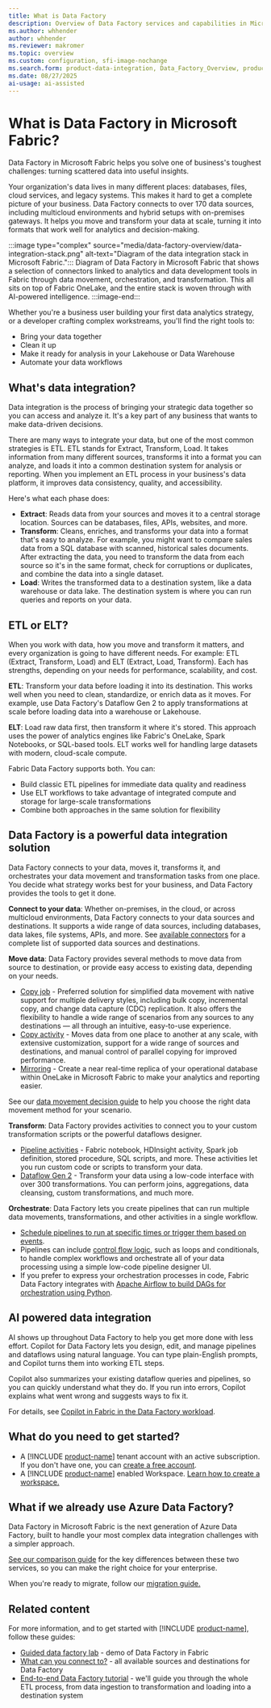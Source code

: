 ```yaml
---
title: What is Data Factory
description: Overview of Data Factory services and capabilities in Microsoft Fabric.
ms.author: whhender
author: whhender
ms.reviewer: makromer
ms.topic: overview
ms.custom: configuration, sfi-image-nochange
ms.search.form: product-data-integration, Data_Factory_Overview, product-data-factory
ms.date: 08/27/2025
ai-usage: ai-assisted
---
```


# What is Data Factory in Microsoft Fabric?

Data Factory in Microsoft Fabric helps you solve one of business's toughest challenges: turning scattered data into useful insights.

Your organization's data lives in many different places: databases, files, cloud services, and legacy systems. This makes it hard to get a complete picture of your business. Data Factory connects to over 170 data sources, including multicloud environments and hybrid setups with on-premises gateways. It helps you move and transform your data at scale, turning it into formats that work well for analytics and decision-making.

:::image type="complex" source="media/data-factory-overview/data-integration-stack.png" alt-text="Diagram of the data integration stack in Microsoft Fabric.":::
   Diagram of Data Factory in Microsoft Fabric that shows a selection of connectors linked to analytics and data development tools in Fabric through data movement, orchestration, and transformation. This all sits on top of Fabric OneLake, and the entire stack is woven through with AI-powered intelligence.
:::image-end:::

Whether you're a business user building your first data analytics strategy, or a developer crafting complex workstreams, you'll find the right tools to:

- Bring your data together
- Clean it up
- Make it ready for analysis in your Lakehouse or Data Warehouse
- Automate your data workflows

## What's data integration?

Data integration is the process of bringing your strategic data together so you can access and analyze it. It's a key part of any business that wants to make data-driven decisions.

There are many ways to integrate your data, but one of the most common strategies is ETL. ETL stands for Extract, Transform, Load. It takes information from many different sources, transforms it into a format you can analyze, and loads it into a common destination system for analysis or reporting. When you implement an ETL process in your business's data platform, it improves data consistency, quality, and accessibility.

Here's what each phase does:

- **Extract**: Reads data from your sources and moves it to a central storage location. Sources can be databases, files, APIs, websites, and more.
- **Transform**: Cleans, enriches, and transforms your data into a format that's easy to analyze. For example, you might want to compare sales data from a SQL database with scanned, historical sales documents. After extracting the data, you need to transform the data from each source so it's in the same format, check for corruptions or duplicates, and combine the data into a single dataset.
- **Load**: Writes the transformed data to a destination system, like a data warehouse or data lake. The destination system is where you can run queries and reports on your data.

## ETL or ELT?

When you work with data, how you move and transform it matters, and every organization is going to have different needs. For example: ETL (Extract, Transform, Load) and ELT (Extract, Load, Transform). Each has strengths, depending on your needs for performance, scalability, and cost.

**ETL**: Transform your data before loading it into its destination. This works well when you need to clean, standardize, or enrich data as it moves. For example, use Data Factory's Dataflow Gen 2 to apply transformations at scale before loading data into a warehouse or Lakehouse.

**ELT**: Load raw data first, then transform it where it's stored. This approach uses the power of analytics engines like Fabric's OneLake, Spark Notebooks, or SQL-based tools. ELT works well for handling large datasets with modern, cloud-scale compute.

Fabric Data Factory supports both. You can:

- Build classic ETL pipelines for immediate data quality and readiness
- Use ELT workflows to take advantage of integrated compute and storage for large-scale transformations
- Combine both approaches in the same solution for flexibility

## Data Factory is a powerful data integration solution

Data Factory connects to your data, moves it, transforms it, and orchestrates your data movement and transformation tasks from one place. You decide what strategy works best for your business, and Data Factory provides the tools to get it done.

**Connect to your data**: Whether on-premises, in the cloud, or across multicloud environments, Data Factory connects to your data sources and destinations. It supports a wide range of data sources, including databases, data lakes, file systems, APIs, and more. See [available connectors](connector-overview.md) for a complete list of supported data sources and destinations.

**Move data**: Data Factory provides several methods to move data from source to destination, or provide easy access to existing data, depending on your needs.

- [Copy job](what-is-copy-job.md) - Preferred solution for simplified data movement with native support for multiple delivery styles, including bulk copy, incremental copy, and change data capture (CDC) replication. It also offers the flexibility to handle a wide range of scenarios from any sources to any destinations — all through an intuitive, easy-to-use experience.
- [Copy activity](copy-data-activity.md) - Moves data from one place to another at any scale, with extensive customization, support for a wide range of sources and destinations, and manual control of parallel copying for improved performance.
- [Mirroring](/fabric/database/mirrored-database/overview) - Create a near real-time replica of your operational database within OneLake in Microsoft Fabric to make your analytics and reporting easier.

See our [data movement decision guide](decision-guide-data-movement.md) to help you choose the right data movement method for your scenario.

**Transform**: Data Factory provides activities to connect you to your custom transformation scripts or the powerful dataflows designer.

- [Pipeline activities](activity-overview.md#data-transformation-activities) - Fabric notebook, HDInsight activity, Spark job definition, stored procedure, SQL scripts, and more. These activities let you run custom code or scripts to transform your data.
- [Dataflow Gen 2](dataflows-gen2-overview.md) - Transform your data using a low-code interface with over 300 transformations. You can perform joins, aggregations, data cleansing, custom transformations, and much more.

**Orchestrate**: Data Factory lets you create pipelines that can run multiple data movements, transformations, and other activities in a single workflow.

- [Schedule pipelines to run at specific times or trigger them based on events](pipeline-runs.md).
- Pipelines can include [control flow logic](activity-overview.md#control-flow-activities), such as loops and conditionals, to handle complex workflows and orchestrate all of your data processing using a simple low-code pipeline designer UI.
- If you prefer to express your orchestration processes in code, Fabric Data Factory integrates with [Apache Airflow to build DAGs for orchestration using Python](create-apache-airflow-jobs.md).

## AI powered data integration

AI shows up throughout Data Factory to help you get more done with less effort. Copilot for Data Factory lets you design, edit, and manage pipelines and dataflows using natural language. You can type plain-English prompts, and Copilot turns them into working ETL steps.

Copilot also summarizes your existing dataflow queries and pipelines, so you can quickly understand what they do. If you run into errors, Copilot explains what went wrong and suggests ways to fix it.

For details, see [Copilot in Fabric in the Data Factory workload](copilot-fabric-data-factory.md).

## What do you need to get started?

- A [!INCLUDE [product-name](../includes/product-name.md)] tenant account with an active subscription. If you don't have one, you can [create a free account](https://azure.microsoft.com/free/).
- A [!INCLUDE [product-name](../includes/product-name.md)] enabled Workspace. [Learn how to create a workspace.](../fundamentals/create-workspaces.md)

## What if we already use Azure Data Factory?

Data Factory in Microsoft Fabric is the next generation of Azure Data Factory, built to handle your most complex data integration challenges with a simpler approach.

[See our comparison guide](compare-fabric-data-factory-and-azure-data-factory.md) for the key differences between these two services, so you can make the right choice for your enterprise.

When you're ready to migrate, follow our [migration guide.](migrate-from-azure-data-factory.md)

## Related content

For more information, and to get started with [!INCLUDE [product-name](../includes/product-name.md)], follow these guides:

- [Guided data factory lab](https://regale.cloud/Microsoft/play/4344/fabric-data-factory#/0/0) - demo of Data Factory in Fabric
- [What can you connect to?](connector-overview.md) - all available sources and destinations for Data Factory
- [End-to-end Data Factory tutorial](tutorial-end-to-end-introduction.md) - we'll guide you through the whole ETL process, from data ingestion to transformation and loading into a destination system
